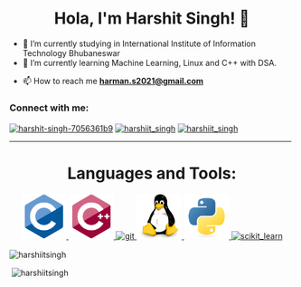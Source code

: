 <!--# Hola, I'm Harshit Singh! 👋-->
<h1 align="center">Hola, I'm Harshit Singh! 👋 </h1>
<!--
**harshiitsingh/harshiitsingh** is a ✨ _special_ ✨ repository because its `README.md` (this file) appears on your GitHub profile.

Here are some ideas to get you started:
-->
<!--
- 🔭 I’m currently working on ...  -->
- 🔭 I’m currently studying in International Institute of Information Technology Bhubaneswar
- 🌱 I’m currently learning Machine Learning, Linux and C++ with DSA.
<!--
- 👯 I’m looking to collaborate on ...  
- 🤔 I’m looking for help with ...
- 💬 Ask me about ...
- 📫 How to reach me: LinkedIn - Harshit Singh (https://www.linkedin.com/in/harshit-singh-7056361b9)
<!--
- 😄 Pronouns: ...
- ⚡ Fun fact: ...



<img src="https://github-readme-stats.vercel.app/api?username=harshiitsingh&&show_icons=true&title_color=ffffff&icon_color=bb2acf&text_color=daf7dc&bg_color=191919">

-->
- 📫 How to reach me **harman.s2021@gmail.com**
<!--
<h3 align="center">A passionate frontend developer from India</h3>

<p align="left"> <img src="https://komarev.com/ghpvc/?username=harshiitsingh&label=Profile%20views&color=0e75b6&style=flat" alt="harshiitsingh" /> </p>

<p align="left"> <a href="https://github.com/ryo-ma/github-profile-trophy"><img src="https://github-profile-trophy.vercel.app/?username=harshiitsingh" alt="harshiitsingh" /></a> </p>


-->
<h3 align="left">Connect with me:</h3>
<p align="left">
<a href="https://linkedin.com/in/harshit-singh-7056361b9" target="blank"><img align="center" src="https://raw.githubusercontent.com/rahuldkjain/github-profile-readme-generator/master/src/images/icons/Social/linked-in-alt.svg" alt="harshit-singh-7056361b9" height="30" width="40" /></a>
<a href="https://instagram.com/harshiit_singh" target="blank"><img align="center" src="https://raw.githubusercontent.com/rahuldkjain/github-profile-readme-generator/master/src/images/icons/Social/instagram.svg" alt="harshiit_singh" height="30" width="40" /></a>
<a href="https://www.codechef.com/users/harshiit_singh" target="blank"><img align="center" src="https://cdn.jsdelivr.net/npm/simple-icons@3.1.0/icons/codechef.svg" alt="harshiit_singh" height="30" width="40" /></a>
</p>


<u></u>
<hr noshade size=1 width="99%">
<h1 align="center">Languages and Tools:</h3>
<p align="center"> <a href="https://www.cprogramming.com/" target="_blank"> <img src="https://raw.githubusercontent.com/devicons/devicon/master/icons/c/c-original.svg" alt="c" width="80" height="80"/> </a> <a href="https://www.w3schools.com/cpp/" target="_blank"> <img src="https://raw.githubusercontent.com/devicons/devicon/master/icons/cplusplus/cplusplus-original.svg" alt="cplusplus" width="80" height="80"/> </a> <a href="https://git-scm.com/" target="_blank"> <img src="https://www.vectorlogo.zone/logos/git-scm/git-scm-icon.svg" alt="git" width="80" height="80"/> </a> <a href="https://www.linux.org/" target="_blank"> <img src="https://raw.githubusercontent.com/devicons/devicon/master/icons/linux/linux-original.svg" alt="linux" width="80" height="80"/> </a> <a href="https://www.python.org" target="_blank"> <img src="https://raw.githubusercontent.com/devicons/devicon/master/icons/python/python-original.svg" alt="python" width="80" height="80"/> </a> <a href="https://scikit-learn.org/" target="_blank"> <img src="https://upload.wikimedia.org/wikipedia/commons/0/05/Scikit_learn_logo_small.svg" alt="scikit_learn" width="80" height="80"/> </a> </p>

<p><img align="center" src="https://github-readme-stats.vercel.app/api/top-langs?username=harshiitsingh&show_icons=true&locale=en&layout=compact" alt="harshiitsingh" width="600" height="300"/></p>

<p>&nbsp;<img align="center" src="https://github-readme-stats.vercel.app/api?username=harshiitsingh&show_icons=true&locale=en" alt="harshiitsingh" width="600" height="300" /></p>

<!--<p><img align="center" src="https://github-readme-streak-stats.herokuapp.com/?user=harshiitsingh&" alt="harshiitsingh" /></p> -->

